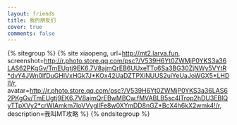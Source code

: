 ```yaml
---
layout: friends
title: 我的朋友们
cover: true
comments: false
---
```

{% sitegroup %}
{% site xiaopeng, url=http://mt2.larva.fun, screenshot=http://r.photo.store.qq.com/psc?/V539H6Yt0ZWMjP0YKS3a36LAS62PKgGv/TmEUgtj9EK6.7V8ajmQrEB6UUxeTTo6Sa3BG30ZjNWy5VYtR*dvY4JWn0lfDuGHIVxHGk7J*KOx42UaDZTPXiNUUS2uiYeUaJoWGX5*LHDI!/r, avatar=http://r.photo.store.qq.com/psc?/V539H6Yt0ZWMjP0YKS3a36LAS62PKgGv/TmEUgtj9EK6.7V8ajmQrEBwMBCw.fMVABLB5sc4lTrop2hDU3EBlQyTTpXVy2*crWIAmkm7IoVVyglIFe8w0XYmDD8nGZ*BcX4h6kX2wmk4!/r, description=我叫MT攻略 %}
{% endsitegroup %}